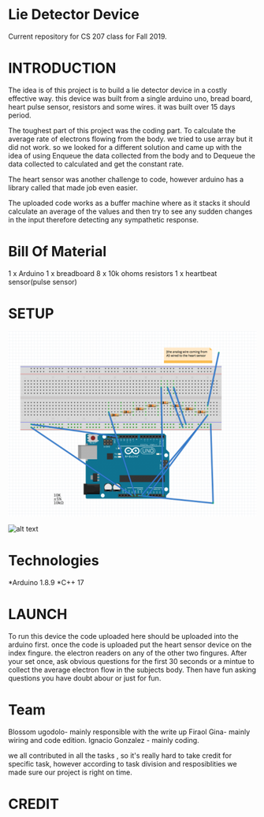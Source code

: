 # Lie Detector Device 
Current repository for CS 207 class for Fall 2019.

INTRODUCTION
=================
The idea is of this project is to build a lie detector device in a costly effective way. this device was built from a single arduino uno, bread board, heart pulse sensor, resistors and some wires. it was built over 15 days period. 

The toughest part of this project was the coding part. To calculate the average rate of electrons flowing from the body. we tried to use array but it did not work. so we looked for a different solution and came up with the idea of using Enqueue the data collected from the body and to Dequeue the data collected to calculated and get the constant rate.

The heart sensor was another challenge to code, however arduino has a library called <PulseSensorPlyaground> that made job even easier.  


The uploaded code works as a buffer machine where as it stacks it should calculate an average of the values and then try to see any sudden changes in the input therefore detecting any sympathetic response. 

Bill Of Material
====================
1 x Arduino
1 x breadboard
8 x 10k ohoms resistors
1 x heartbeat sensor(pulse sensor)

SETUP
====================
![alt text][pic2]

[pic2]: https://github.com/IgaGonzalez/CS-207/blob/master/Screen%20Shot%202019-12-05%20at%2011.07.04%20PM.png "Logo Title Text 2"

![alt text][pic3]

[pic3]: https://github.com/IgaGonzalez/CS-207/blob/master/IMG_2295.jpg "Logo Title Text 2"

Technologies
============
*Arduino 1.8.9
*C++ 17

LAUNCH
=========
To run this device the code uploaded here should be uploaded into the arduino first. once the code is uploaded put the heart sensor device on the index fingure. the electron readers on any of the other two fingures. After your set once, ask obvious questions for the first 30 seconds or a mintue to collect the average electron flow in the subjects body. Then have fun asking questions you have doubt abour or just for fun. 

Team
=====
Blossom ugodolo- mainly responsible with the write up
Firaol Gina- mainly wiring and code edition.
Ignacio Gonzalez - mainly coding. 

we all contributed in all the tasks , so it's really hard to take credit for specific task, however according to task division and resposiblities we made sure our project is right on time. 

CREDIT
=======
